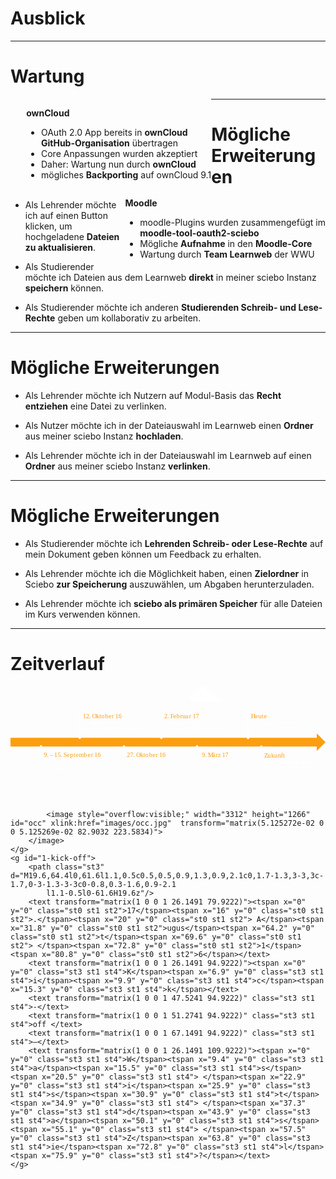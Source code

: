 <!-- .element: data-background-image="images/pixabay/photo-1210028.jpg" data-state="dim-background-light" -->
# Ausblick

---

# Wartung

<div style="text-align: left; float: left; padding-left:5%;">
  <p class="owncloud"><b>ownCloud</b></p>
  <ul>
    <li>OAuth 2.0 App bereits in <b>ownCloud <br> GitHub-Organisation</b> übertragen</li>
    <li>Core Anpassungen wurden akzeptiert</li>
		<li>Daher: Wartung nun durch <b>ownCloud</b></li>
		<li>mögliches <b>Backporting</b> auf ownCloud 9.1</li>
  </ul>
</div>

<div style="text-align: left; float: right;">
  <p class="moodle"><b>Moodle</b></p>
  <ul>
    <li>moodle-Plugins wurden zusammengefügt im <br> <b>moodle-tool-oauth2-sciebo</b></li>
    <li>Mögliche <b>Aufnahme</b> in den <b>Moodle-Core</b></li>
		<li>Wartung durch <b>Team Learnweb</b> der WWU</li>
  </ul>
</div>

---

# Mögliche Erweiterungen

* Als Lehrender möchte ich auf einen Button klicken, um hochgeladene **Dateien zu aktualisieren**.

* Als Studierender möchte ich Dateien aus dem Learnweb **direkt** in meiner sciebo Instanz **speichern** können.

* Als Studierender möchte ich anderen **Studierenden Schreib- und Lese-Rechte** geben um kollaborativ zu arbeiten.

---

# Mögliche Erweiterungen

* Als Lehrender möchte ich Nutzern auf Modul-Basis das **Recht entziehen** eine Datei zu verlinken.

* Als Nutzer möchte ich in der Dateiauswahl im Learnweb einen **Ordner** aus meiner sciebo Instanz **hochladen**.

* Als Lehrender möchte ich in der Dateiauswahl im Learnweb auf einen **Ordner** aus meiner sciebo Instanz **verlinken**.

---

# Mögliche Erweiterungen

* Als Studierender möchte ich **Lehrenden Schreib- oder Lese-Rechte** auf mein Dokument geben können um Feedback zu erhalten.

* Als Lehrender möchte ich die Möglichkeit haben, einen **Zielordner** in Sciebo **zur Speicherung** auszuwählen, um Abgaben herunterzuladen.

* Als Lehrender möchte ich **sciebo als primären Speicher** für alle Dateien im Kurs verwenden können.

---

<!-- .element: data-background-color="#20334d" -->
# Zeitverlauf

<svg version="1.1" xmlns="http://www.w3.org/2000/svg" xmlns:xlink="http://www.w3.org/1999/xlink" x="0px" y="0px" viewBox="0 0 789.1 288.5" xml:space="preserve">
	<style type="text/css">
		.st0{fill:#FD9E0F;}
		.st1{font-family:'SourceSansPro-Regular';}
		.st2{font-size:16px;}
		.st3{fill:#FFFFFF;}
		.st4{font-size:12px;}
	</style>
	<polygon id="zeitstrahl" class="st0" points="0,128.8 767.3,128.8 767.3,117.9 789.1,139.7 767.3,161.5 767.3,150.6 0,150.6 "/>
	<g id="8-zukunft" class="fragment" data-fragment-index="1">
		<text transform="matrix(1 0 0 1 635.4916 178.4447)"><tspan x="0" y="0" class="st0 st1 st2">Z</tspan><tspan x="8.5" y="0" class="st0 st1 st2">u</tspan><tspan x="17.3" y="0" class="st0 st1 st2">k</tspan><tspan x="25.2" y="0" class="st0 st1 st2">u</tspan><tspan x="33.9" y="0" class="st0 st1 st2">nft</tspan></text>
		<text transform="matrix(1 0 0 1 635.4916 193.4447)"><tspan x="0" y="0" class="st3 st1 st4">W</tspan><tspan x="9.4" y="0" class="st3 st1 st4">a</tspan><tspan x="15.5" y="0" class="st3 st1 st4">r</tspan><tspan x="19.6" y="0" class="st3 st1 st4">t</tspan><tspan x="23.6" y="0" class="st3 st1 st4">u</tspan><tspan x="30.1" y="0" class="st3 st1 st4">n</tspan><tspan x="36.8" y="0" class="st3 st1 st4">g </tspan><tspan x="45.2" y="0" class="st3 st1 st4">du</tspan><tspan x="58.3" y="0" class="st3 st1 st4">r</tspan><tspan x="62.4" y="0" class="st3 st1 st4">c</tspan><tspan x="67.9" y="0" class="st3 st1 st4">h</tspan><tspan x="74.4" y="0" class="st3 st1 st4"> </tspan></text>
		<text transform="matrix(1 0 0 1 712.2416 193.4447)"><tspan x="0" y="0" class="st3 st1 st4">ow</tspan><tspan x="15.1" y="0" class="st3 st1 st4">n</tspan><tspan x="21.7" y="0" class="st3 st1 st4">C</tspan><tspan x="28.5" y="0" class="st3 st1 st4">l</tspan><tspan x="31.5" y="0" class="st3 st1 st4">o</tspan><tspan x="38" y="0" class="st3 st1 st4">u</tspan><tspan x="44.5" y="0" class="st3 st1 st4">d</tspan></text>
		<text transform="matrix(1 0 0 1 635.4916 208.4447)" class="st3 st1 st4">u</text>
		<text transform="matrix(1 0 0 1 641.9916 208.4447)"><tspan x="0" y="0" class="st3 st1 st4">n</tspan><tspan x="6.6" y="0" class="st3 st1 st4">d</tspan><tspan x="13.3" y="0" class="st3 st1 st4"> </tspan><tspan x="15.6" y="0" class="st3 st1 st4">d</tspan><tspan x="22.3" y="0" class="st3 st1 st4">as</tspan><tspan x="33.4" y="0" class="st3 st1 st4"> </tspan></text>
		<text transform="matrix(1 0 0 1 677.7416 208.4447)"><tspan x="0" y="0" class="st3 st1 st4">L</tspan><tspan x="5.8" y="0" class="st3 st1 st4">e</tspan><tspan x="11.8" y="0" class="st3 st1 st4">a</tspan><tspan x="17.9" y="0" class="st3 st1 st4">r</tspan><tspan x="22" y="0" class="st3 st1 st4">n</tspan><tspan x="28.7" y="0" class="st3 st1 st4">w</tspan><tspan x="37.3" y="0" class="st3 st1 st4">e</tspan><tspan x="43.3" y="0" class="st3 st1 st4">b</tspan></text>
		<text transform="matrix(1 0 0 1 729.9916 208.4447)"><tspan x="0" y="0" class="st3 st1 st4">T</tspan><tspan x="6.4" y="0" class="st3 st1 st4">e</tspan><tspan x="12.4" y="0" class="st3 st1 st4">a</tspan><tspan x="18.5" y="0" class="st3 st1 st4">m</tspan></text>
		<path class="st3" d="M628.3,147.8c1.7,0,3,1.3,3,3c0,0.8-0.3,1.6-0.9,2.1l-1.1,0.5l0,61.5h-2l0-61.5l-1.1-0.5
			c-0.5-0.5-0.9-1.3-0.9-2.1C625.3,149.1,626.6,147.8,628.3,147.8z"/>
	</g>
	<g id="7-abschlusspraesentation">
		<path class="st3" d="M596.2,65.2l0,61.5l1.1,0.5c0.5,0.5,0.9,1.3,0.9,2.1c0,1.7-1.3,3-3,3c-1.7,0-3-1.3-3-3c0-0.8,0.3-1.6,0.9-2.1
			l1.1-0.5l0-61.5H596.2z"/>
		<text transform="matrix(1 0 0 1 602.4307 79.9222)"><tspan x="0" y="0" class="st0 st1 st2">H</tspan><tspan x="10.4" y="0" class="st0 st1 st2">e</tspan><tspan x="18.3" y="0" class="st0 st1 st2">u</tspan><tspan x="27" y="0" class="st0 st1 st2">t</tspan><tspan x="32.4" y="0" class="st0 st1 st2">e</tspan></text>
		<text transform="matrix(1 0 0 1 602.4307 94.9222)"><tspan x="0" y="0" class="st3 st1 st4">A</tspan><tspan x="6.5" y="0" class="st3 st1 st4">b</tspan><tspan x="13.1" y="0" class="st3 st1 st4">s</tspan><tspan x="18.1" y="0" class="st3 st1 st4">c</tspan><tspan x="23.6" y="0" class="st3 st1 st4">h</tspan><tspan x="30.1" y="0" class="st3 st1 st4">l</tspan><tspan x="33.1" y="0" class="st3 st1 st4">uss</tspan><tspan x="49.6" y="0" class="st3 st1 st4">pr</tspan><tspan x="60.4" y="0" class="st3 st1 st4">ä</tspan><tspan x="66.5" y="0" class="st3 st1 st4">s</tspan><tspan x="71.5" y="0" class="st3 st1 st4">e</tspan><tspan x="77.5" y="0" class="st3 st1 st4">n</tspan><tspan x="84.1" y="0" class="st3 st1 st4">t</tspan><tspan x="88.1" y="0" class="st3 st1 st4">a</tspan><tspan x="94.3" y="0" class="st3 st1 st4">t</tspan><tspan x="98.3" y="0" class="st3 st1 st4">i</tspan><tspan x="101.3" y="0" class="st3 st1 st4">on</tspan></text>
	</g>
	<g id="6-pull-request">
		<path class="st3" d="M467.3,147c1.7,0,3,1.3,3,3c0,0.8-0.3,1.6-0.9,2.1l-1.1,0.5l0,61.5h-2l0-61.5l-1.1-0.5
			c-0.5-0.5-0.9-1.3-0.9-2.1C464.3,148.4,465.7,147,467.3,147z"/>
		<text transform="matrix(1 0 0 1 479.3585 177.7174)" class="st0 st1 st2">9</text>
		<text transform="matrix(1 0 0 1 487.3585 177.7174)"><tspan x="0" y="0" class="st0 st1 st2">. </tspan><tspan x="7.2" y="0" class="st0 st1 st2">M</tspan><tspan x="18.8" y="0" class="st0 st1 st2">ä</tspan><tspan x="27" y="0" class="st0 st1 st2">rz</tspan><tspan x="39.3" y="0" class="st0 st1 st2"> </tspan><tspan x="42.5" y="0" class="st0 st1 st2">1</tspan><tspan x="50.5" y="0" class="st0 st1 st2">7</tspan></text>
		<text transform="matrix(1 0 0 1 479.3585 192.7174)"><tspan x="0" y="0" class="st3 st1 st4">A</tspan><tspan x="6.5" y="0" class="st3 st1 st4">nn</tspan><tspan x="19.7" y="0" class="st3 st1 st4">a</tspan><tspan x="25.8" y="0" class="st3 st1 st4">h</tspan><tspan x="32.4" y="0" class="st3 st1 st4">m</tspan><tspan x="42.3" y="0" class="st3 st1 st4">e</tspan><tspan x="48.3" y="0" class="st3 st1 st4"> </tspan><tspan x="50.7" y="0" class="st3 st1 st4">d</tspan><tspan x="57.3" y="0" class="st3 st1 st4">e</tspan><tspan x="63.3" y="0" class="st3 st1 st4">s</tspan><tspan x="68.3" y="0" class="st3 st1 st4"> </tspan><tspan x="70.7" y="0" class="st3 st1 st4">P</tspan><tspan x="77.6" y="0" class="st3 st1 st4">u</tspan><tspan x="84.1" y="0" class="st3 st1 st4">ll</tspan><tspan x="90.1" y="0" class="st3 st1 st4"> </tspan></text>
		<text transform="matrix(1 0 0 1 479.3585 207.7174)"><tspan x="0" y="0" class="st3 st1 st4">R</tspan><tspan x="6.9" y="0" class="st3 st1 st4">e</tspan><tspan x="12.9" y="0" class="st3 st1 st4">q</tspan><tspan x="19.5" y="0" class="st3 st1 st4">u</tspan><tspan x="26" y="0" class="st3 st1 st4">e</tspan><tspan x="32" y="0" class="st3 st1 st4">s</tspan><tspan x="37" y="0" class="st3 st1 st4">t</tspan><tspan x="41" y="0" class="st3 st1 st4">s</tspan></text>
	</g>
	<g id="5-oauth2-app">
		<path class="st3" d="M379,64.7l0,61.6l1.1,0.5c0.5,0.5,0.9,1.3,0.9,2.1c0,1.7-1.3,3-3,3c-1.7,0-3-1.3-3-3c0-0.8,0.3-1.6,0.9-2.1
			l1.1-0.5l0-61.6H379z"/>
		<text transform="matrix(1 0 0 1 385.1089 79.9222)" class="st0 st1 st2">2</text>
		<text transform="matrix(1 0 0 1 393.1089 79.9222)"><tspan x="0" y="0" class="st0 st1 st2">. </tspan><tspan x="7.2" y="0" class="st0 st1 st2">F</tspan><tspan x="15.1" y="0" class="st0 st1 st2">e</tspan><tspan x="23" y="0" class="st0 st1 st2">b</tspan><tspan x="31.9" y="0" class="st0 st1 st2">r</tspan><tspan x="37.4" y="0" class="st0 st1 st2">ua</tspan><tspan x="54.4" y="0" class="st0 st1 st2">r</tspan><tspan x="59.9" y="0" class="st0 st1 st2"> </tspan><tspan x="63.1" y="0" class="st0 st1 st2">1</tspan><tspan x="71.1" y="0" class="st0 st1 st2">7</tspan></text>
		<text transform="matrix(1 0 0 1 385.1089 94.9222)"><tspan x="0" y="0" class="st3 st1 st4">Ü</tspan><tspan x="7.6" y="0" class="st3 st1 st4">b</tspan><tspan x="14.3" y="0" class="st3 st1 st4">e</tspan><tspan x="20.3" y="0" class="st3 st1 st4">rg</tspan><tspan x="30.4" y="0" class="st3 st1 st4">a</tspan><tspan x="36.5" y="0" class="st3 st1 st4">n</tspan><tspan x="43.2" y="0" class="st3 st1 st4">g </tspan><tspan x="51.6" y="0" class="st3 st1 st4">d</tspan><tspan x="58.2" y="0" class="st3 st1 st4">e</tspan><tspan x="64.2" y="0" class="st3 st1 st4">r</tspan><tspan x="68.3" y="0" class="st3 st1 st4"> </tspan></text>
		<text transform="matrix(1 0 0 1 455.7339 94.9222)"><tspan x="0" y="0" class="st3 st1 st4">O</tspan><tspan x="7.9" y="0" class="st3 st1 st4">A</tspan><tspan x="14.4" y="0" class="st3 st1 st4">u</tspan><tspan x="20.9" y="0" class="st3 st1 st4">t</tspan><tspan x="24.9" y="0" class="st3 st1 st4">h</tspan></text>
		<text transform="matrix(1 0 0 1 489.4839 94.9222)"><tspan x="0" y="0" class="st3 st1 st4">2</tspan><tspan x="6" y="0" class="st3 st1 st4">.</tspan><tspan x="9" y="0" class="st3 st1 st4">0</tspan><tspan x="15" y="0" class="st3 st1 st4"> </tspan></text>
		<text transform="matrix(1 0 0 1 506.8589 94.9222)"><tspan x="0" y="0" class="st3 st1 st4">A</tspan><tspan x="6.5" y="0" class="st3 st1 st4">pp</tspan><tspan x="19.7" y="0" class="st3 st1 st4"> </tspan><tspan x="22.1" y="0" class="st3 st1 st4">i</tspan><tspan x="25.1" y="0" class="st3 st1 st4">n</tspan><tspan x="31.7" y="0" class="st3 st1 st4"> </tspan><tspan x="34.1" y="0" class="st3 st1 st4">d</tspan><tspan x="40.7" y="0" class="st3 st1 st4">i</tspan><tspan x="43.7" y="0" class="st3 st1 st4">e</tspan></text>
		<text transform="matrix(1 0 0 1 385.1089 109.9222)"><tspan x="0" y="0" class="st3 st1 st4">ow</tspan><tspan x="15.1" y="0" class="st3 st1 st4">n</tspan><tspan x="21.7" y="0" class="st3 st1 st4">C</tspan><tspan x="28.5" y="0" class="st3 st1 st4">l</tspan><tspan x="31.5" y="0" class="st3 st1 st4">o</tspan><tspan x="38" y="0" class="st3 st1 st4">u</tspan><tspan x="44.5" y="0" class="st3 st1 st4">d</tspan></text>
		<text transform="matrix(1 0 0 1 438.6089 109.9222)"><tspan x="0" y="0" class="st3 st1 st4">G</tspan><tspan x="7.4" y="0" class="st3 st1 st4">i</tspan><tspan x="10.4" y="0" class="st3 st1 st4">t</tspan><tspan x="14.4" y="0" class="st3 st1 st4">H</tspan><tspan x="22.1" y="0" class="st3 st1 st4">u</tspan><tspan x="28.6" y="0" class="st3 st1 st4">b</tspan></text>
		<text transform="matrix(1 0 0 1 476.2339 109.9222)"><tspan x="0" y="0" class="st3 st1 st4">O</tspan><tspan x="7.9" y="0" class="st3 st1 st4">rg</tspan><tspan x="18" y="0" class="st3 st1 st4">a</tspan><tspan x="24.2" y="0" class="st3 st1 st4">n</tspan><tspan x="30.8" y="0" class="st3 st1 st4">i</tspan><tspan x="33.8" y="0" class="st3 st1 st4">sa</tspan><tspan x="44.9" y="0" class="st3 st1 st4">t</tspan><tspan x="48.9" y="0" class="st3 st1 st4">i</tspan><tspan x="51.9" y="0" class="st3 st1 st4">on</tspan></text>
		<path id="owncloud-logo" class="st3" d="M483.3,0c-5.4,0-9.8,4.4-9.8,9.8c0,2.2,0.7,4.3,2,5.9c2.7-3.1,6.7-5.1,11.2-5.1
			c2.2,0,4.3,0.5,6.2,1.3c0.2-0.7,0.2-1.4,0.2-2.1C493.1,4.4,488.7,0,483.3,0L483.3,0z M470.5,4.5c-2.8,0-5.1,2.3-5.1,5.1
			c0,0.9,0.2,1.8,0.7,2.5c1.7-1,3.7-1.5,5.8-1.5c0.2,0,0.4,0,0.6,0c0-0.3,0-0.6,0-0.9c0-1.6,0.3-3.1,0.9-4.4
			C472.5,4.8,471.5,4.5,470.5,4.5L470.5,4.5z M494.7,8c-0.2,0-0.4,0-0.6,0c0.1,0.6,0.2,1.1,0.2,1.7c0,0.9-0.1,1.8-0.3,2.6
			c2.5,1.4,4.5,3.4,5.9,5.9c1.4-0.7,3-1.2,4.6-1.3C504,12,499.8,8,494.7,8L494.7,8z M486.7,11.7c-7.6,0-13.7,6.1-13.7,13.7
			c0,7.6,6.1,13.7,13.7,13.7c7.6,0,13.7-6.1,13.7-13.7C500.4,17.8,494.3,11.7,486.7,11.7 M471.8,11.7c-5.9,0-10.7,4.8-10.7,10.6
			c0,3.5,1.7,6.5,4.2,8.5c1.1-2.1,3.2-3.5,5.7-3.5c0.3,0,0.6,0,0.9,0.1c-0.1-0.7-0.1-1.3-0.1-2c0-3.3,1.1-6.3,2.9-8.8
			c-1.1-1.4-1.9-3-2.2-4.8C472.3,11.8,472.1,11.7,471.8,11.7L471.8,11.7z M505.2,18.1c-1.8,0-3.5,0.5-4.9,1.2
			c0.8,1.9,1.3,3.9,1.3,6.1c0,4.1-1.6,7.7-4.3,10.4c1.9,2.2,4.8,3.5,7.9,3.5c5.9,0,10.7-4.8,10.7-10.6
			C515.8,22.8,511.1,18.1,505.2,18.1L505.2,18.1z M460.1,19.5c-5.4,0-9.8,4.4-9.8,9.8s4.4,9.8,9.8,9.8c2.1,0,4-0.6,5.6-1.7
			c-0.7-1-1-2.2-1-3.5c0-0.7,0.1-1.3,0.3-1.9c-3-2.1-4.9-5.6-4.9-9.5c0-1,0.1-2,0.4-2.9C460.3,19.5,460.2,19.5,460.1,19.5L460.1,19.5
			z M517.8,27.9c-0.3,0-0.6,0-0.8,0.1c0,0.2,0,0.5,0,0.7c0,3.1-1.2,6-3.2,8.1c1,1.1,2.4,1.9,4.1,1.9c3,0,5.4-2.4,5.4-5.4
			C523.2,30.3,520.8,27.9,517.8,27.9L517.8,27.9z M471.1,28.5c-3,0-5.4,2.4-5.4,5.4c0,3,2.4,5.4,5.4,5.4c2.3,0,4.2-1.4,5-3.4
			c-1.9-1.9-3.3-4.4-3.9-7.2C471.9,28.5,471.5,28.5,471.1,28.5L471.1,28.5z M530.1,33v10.6h-5.6c-3.7,0-6.7,3-6.7,6.7
			c0,3.7,3,6.7,6.7,6.7h1.6h0.6c1.1,0,2.2-0.5,3-1.3c0.9-0.8,1.5-1.9,1.5-3.1c0-2.1,0-8.3,0-8.3v-0.3V33L530.1,33L530.1,33z
			 M478.6,37.8v14.7c0,2.5,2,4.5,4.5,4.5v-1.1c-1.9,0-3.4-1.5-3.4-3.4v-14C479.3,38.3,478.9,38,478.6,37.8 M467.4,39.1
			c-2,1.9-3.2,4.5-3.2,7.5c0,5.7,4.6,10.3,10.3,10.3v-1.1c-5.1,0-9.2-4.1-9.2-9.2c0-2.7,1.2-5.2,3.1-6.9
			C468.1,39.5,467.7,39.4,467.4,39.1L467.4,39.1z M454.3,43.5c-3.7,0-6.7,3-6.7,6.7v6.2h1.1v-6.2c0-3.1,2.5-5.6,5.6-5.6
			c3.1,0,5.6,2.5,5.6,5.6v6.2h1.1v-6.2C461,46.5,458,43.5,454.3,43.5z M491.7,43.6c-3.7,0-6.7,3-6.7,6.7c0,3.7,3,6.7,6.7,6.7
			c3.7,0,6.7-3,6.7-6.7C498.4,46.6,495.4,43.6,491.7,43.6 M417.3,43.6c-3.7,0-6.7,3-6.7,6.7c0,3.7,3,6.7,6.7,6.7c3.7,0,6.7-3,6.7-6.7
			C423.9,46.6,421,43.6,417.3,43.6 M427.3,44.1v8.3c0,2.5,2,4.5,4.5,4.5c1.7,0,3.2-0.9,3.9-2.3c0.8,1.4,2.2,2.3,3.9,2.3
			c2.5,0,4.5-2,4.5-4.5v-8.3H443v8.3c0,1.9-1.5,3.4-3.4,3.4c-1.9,0-3.4-1.5-3.4-3.4v-8.3h-1.1v8.3c0,1.9-1.5,3.4-3.4,3.4
			c-1.9,0-3.4-1.5-3.4-3.4v-8.3H427.3z M501.3,44.1v6.2c0,3.7,3,6.7,6.7,6.7c3.7,0,6.7-3,6.7-6.7v-6.2h-1.1v6.2
			c0,3.1-2.5,5.5-5.6,5.5c-3.1,0-5.6-2.5-5.6-5.5v-6.2H501.3L501.3,44.1z M491.7,44.7c3.1,0,5.6,2.5,5.6,5.6c0,3.1-2.5,5.6-5.6,5.6
			c-3.1,0-5.6-2.5-5.6-5.6C486.2,47.2,488.6,44.7,491.7,44.7 M524.5,44.7h5.6c0,0.7,0,5.8,0,7.7c0,0.9-0.5,1.7-1.2,2.4
			c-0.7,0.6-1.6,1-2.3,1h-2.2c-3.1,0-5.6-2.5-5.6-5.5C518.9,47.2,521.4,44.7,524.5,44.7L524.5,44.7z M417.3,44.7
			c3.1,0,5.6,2.5,5.6,5.5c0,3.1-2.5,5.5-5.6,5.5c-3.1,0-5.6-2.5-5.6-5.5C411.7,47.2,414.2,44.7,417.3,44.7"/>
	</g>
	<g id="4-beginn">
		<text transform="matrix(1 0 0 1 291.435 177.7174)"><tspan x="0" y="0" class="st0 st1 st2">27</tspan><tspan x="16" y="0" class="st0 st1 st2">.</tspan><tspan x="20" y="0" class="st0 st1 st2"> </tspan><tspan x="23.2" y="0" class="st0 st1 st2">O</tspan><tspan x="33.7" y="0" class="st0 st1 st2">k</tspan><tspan x="41.6" y="0" class="st0 st1 st2">to</tspan><tspan x="55.6" y="0" class="st0 st1 st2">b</tspan><tspan x="64.5" y="0" class="st0 st1 st2">e</tspan><tspan x="72.4" y="0" class="st0 st1 st2">r</tspan><tspan x="77.9" y="0" class="st0 st1 st2"> </tspan><tspan x="81.1" y="0" class="st0 st1 st2">1</tspan><tspan x="89.1" y="0" class="st0 st1 st2">6</tspan></text>
		<text transform="matrix(1 0 0 1 291.435 192.7174)"><tspan x="0" y="0" class="st3 st1 st4">B</tspan><tspan x="7" y="0" class="st3 st1 st4">e</tspan><tspan x="13" y="0" class="st3 st1 st4">g</tspan><tspan x="19" y="0" class="st3 st1 st4">i</tspan><tspan x="22" y="0" class="st3 st1 st4">nn</tspan><tspan x="35.3" y="0" class="st3 st1 st4"> </tspan><tspan x="37.6" y="0" class="st3 st1 st4">d</tspan><tspan x="44.3" y="0" class="st3 st1 st4">e</tspan><tspan x="50.3" y="0" class="st3 st1 st4">r </tspan><tspan x="56.8" y="0" class="st3 st1 st4">A</tspan><tspan x="63.3" y="0" class="st3 st1 st4">r</tspan><tspan x="67.4" y="0" class="st3 st1 st4">b</tspan><tspan x="74.1" y="0" class="st3 st1 st4">ei</tspan><tspan x="83.1" y="0" class="st3 st1 st4">t</tspan><tspan x="87.1" y="0" class="st3 st1 st4">sph</tspan><tspan x="105.2" y="0" class="st3 st1 st4">a</tspan><tspan x="111.3" y="0" class="st3 st1 st4">s</tspan><tspan x="116.3" y="0" class="st3 st1 st4">e</tspan></text>
		<path class="st3" d="M284.3,147.5c1.7,0,3,1.3,3,3c0,0.8-0.3,1.6-0.9,2.1l-1.1,0.5v61.5h-2v-61.5l-1.1-0.5
			c-0.5-0.5-0.9-1.3-0.9-2.1C281.3,148.9,282.7,147.5,284.3,147.5z"/>
	</g>
	<g id="3-seminarpraensentationen">
		<path class="st3" d="M174.7,64.4l0,61.6l1.1,0.5c0.5,0.5,0.9,1.3,0.9,2.1c0,1.7-1.3,3-3,3c-1.7,0-3-1.3-3-3c0-0.8,0.3-1.6,0.9-2.1
			l1.1-0.5l0-61.6H174.7z"/>
		<text transform="matrix(1 0 0 1 181.2204 79.9222)"><tspan x="0" y="0" class="st0 st1 st2">12</tspan><tspan x="16" y="0" class="st0 st1 st2">.</tspan><tspan x="20" y="0" class="st0 st1 st2"> </tspan><tspan x="23.2" y="0" class="st0 st1 st2">O</tspan><tspan x="33.7" y="0" class="st0 st1 st2">k</tspan><tspan x="41.6" y="0" class="st0 st1 st2">to</tspan><tspan x="55.6" y="0" class="st0 st1 st2">b</tspan><tspan x="64.5" y="0" class="st0 st1 st2">e</tspan><tspan x="72.4" y="0" class="st0 st1 st2">r</tspan><tspan x="77.9" y="0" class="st0 st1 st2"> </tspan><tspan x="81.1" y="0" class="st0 st1 st2">1</tspan><tspan x="89.1" y="0" class="st0 st1 st2">6</tspan></text>
		<text transform="matrix(1 0 0 1 181.2204 94.9222)"><tspan x="0" y="0" class="st3 st1 st4">S</tspan><tspan x="6.4" y="0" class="st3 st1 st4">emi</tspan><tspan x="25.4" y="0" class="st3 st1 st4">n</tspan><tspan x="32" y="0" class="st3 st1 st4">a</tspan><tspan x="38.1" y="0" class="st3 st1 st4">r</tspan><tspan x="42.3" y="0" class="st3 st1 st4">p</tspan><tspan x="48.9" y="0" class="st3 st1 st4">r</tspan><tspan x="53" y="0" class="st3 st1 st4">ä</tspan><tspan x="59.1" y="0" class="st3 st1 st4">s</tspan><tspan x="64.2" y="0" class="st3 st1 st4">e</tspan><tspan x="70.2" y="0" class="st3 st1 st4">n</tspan><tspan x="76.8" y="0" class="st3 st1 st4">t</tspan><tspan x="80.8" y="0" class="st3 st1 st4">a</tspan><tspan x="86.9" y="0" class="st3 st1 st4">t</tspan><tspan x="90.9" y="0" class="st3 st1 st4">i</tspan><tspan x="93.9" y="0" class="st3 st1 st4">o</tspan><tspan x="100.4" y="0" class="st3 st1 st4">n</tspan><tspan x="107.1" y="0" class="st3 st1 st4">e</tspan><tspan x="113" y="0" class="st3 st1 st4">n</tspan><tspan x="119.7" y="0" class="st3 st1 st4"> </tspan></text>
		<text transform="matrix(1 0 0 1 303.2204 94.9222)" class="st3 st1 st4">–</text>
		<text transform="matrix(1 0 0 1 181.2204 109.9222)"><tspan x="0" y="0" class="st3 st1 st4">G</tspan><tspan x="7.4" y="0" class="st3 st1 st4">r</tspan><tspan x="11.5" y="0" class="st3 st1 st4">u</tspan><tspan x="18" y="0" class="st3 st1 st4">n</tspan><tspan x="24.6" y="0" class="st3 st1 st4">d</tspan><tspan x="31.2" y="0" class="st3 st1 st4">l</tspan><tspan x="34.2" y="0" class="st3 st1 st4">e</tspan><tspan x="40.2" y="0" class="st3 st1 st4">g</tspan><tspan x="46.2" y="0" class="st3 st1 st4">e</tspan><tspan x="52.2" y="0" class="st3 st1 st4">n</tspan><tspan x="58.8" y="0" class="st3 st1 st4">d</tspan><tspan x="65.4" y="0" class="st3 st1 st4">e</tspan><tspan x="71.4" y="0" class="st3 st1 st4"> </tspan><tspan x="73.8" y="0" class="st3 st1 st4">E</tspan><tspan x="80.1" y="0" class="st3 st1 st4">n</tspan><tspan x="86.7" y="0" class="st3 st1 st4">t</tspan><tspan x="90.7" y="0" class="st3 st1 st4">s</tspan><tspan x="95.7" y="0" class="st3 st1 st4">c</tspan><tspan x="101.2" y="0" class="st3 st1 st4">h</tspan><tspan x="107.7" y="0" class="st3 st1 st4">ei</tspan><tspan x="116.7" y="0" class="st3 st1 st4">d</tspan><tspan x="123.3" y="0" class="st3 st1 st4">u</tspan><tspan x="129.8" y="0" class="st3 st1 st4">n</tspan><tspan x="136.4" y="0" class="st3 st1 st4">g</tspan><tspan x="142.4" y="0" class="st3 st1 st4">e</tspan><tspan x="148.4" y="0" class="st3 st1 st4">n</tspan></text>
	</g>
	<g id="2-occ">
		<text transform="matrix(1 0 0 1 83.5069 177.7174)"><tspan x="0" y="0" class="st0 st1 st2">9</tspan><tspan x="8" y="0" class="st0 st1 st2">. </tspan></text>
		<text transform="matrix(1 0 0 1 98.7569 177.7174)" class="st0 st1 st2">–</text>
		<text transform="matrix(1 0 0 1 109.6319 177.7174)"><tspan x="0" y="0" class="st0 st1 st2">15</tspan><tspan x="16" y="0" class="st0 st1 st2">.</tspan><tspan x="20" y="0" class="st0 st1 st2"> </tspan><tspan x="23.2" y="0" class="st0 st1 st2">S</tspan><tspan x="31.7" y="0" class="st0 st1 st2">e</tspan><tspan x="39.6" y="0" class="st0 st1 st2">p</tspan><tspan x="48.5" y="0" class="st0 st1 st2">t</tspan><tspan x="53.8" y="0" class="st0 st1 st2">e</tspan><tspan x="61.7" y="0" class="st0 st1 st2">mb</tspan><tspan x="83.9" y="0" class="st0 st1 st2">e</tspan><tspan x="91.8" y="0" class="st0 st1 st2">r</tspan><tspan x="97.3" y="0" class="st0 st1 st2"> </tspan><tspan x="100.5" y="0" class="st0 st1 st2">1</tspan><tspan x="108.5" y="0" class="st0 st1 st2">6</tspan></text>
		<text transform="matrix(1 0 0 1 83.5069 192.7174)"><tspan x="0" y="0" class="st3 st1 st4">o</tspan><tspan x="6.5" y="0" class="st3 st1 st4">C</tspan><tspan x="13.3" y="0" class="st3 st1 st4">C</tspan></text>
		<text transform="matrix(1 0 0 1 105.8819 192.7174)"><tspan x="0" y="0" class="st3 st1 st4">16</tspan><tspan x="12" y="0" class="st3 st1 st4"> </tspan></text>
		<text transform="matrix(1 0 0 1 120.2569 192.7174)" class="st3 st1 st4">–</text>
		<text transform="matrix(1 0 0 1 83.5069 207.7174)"><tspan x="0" y="0" class="st3 st1 st4">s</tspan><tspan x="5" y="0" class="st3 st1 st4">c</tspan><tspan x="10.5" y="0" class="st3 st1 st4">ie</tspan><tspan x="19.5" y="0" class="st3 st1 st4">b</tspan><tspan x="26.1" y="0" class="st3 st1 st4">o</tspan><tspan x="32.6" y="0" class="st3 st1 st4">@</tspan><tspan x="42.7" y="0" class="st3 st1 st4">L</tspan><tspan x="48.5" y="0" class="st3 st1 st4">e</tspan><tspan x="54.5" y="0" class="st3 st1 st4">a</tspan><tspan x="60.6" y="0" class="st3 st1 st4">r</tspan><tspan x="64.7" y="0" class="st3 st1 st4">n</tspan><tspan x="71.3" y="0" class="st3 st1 st4">w</tspan><tspan x="80" y="0" class="st3 st1 st4">e</tspan><tspan x="85.9" y="0" class="st3 st1 st4">b</tspan></text>
		<text transform="matrix(1 0 0 1 178.5068 207.7174)"><tspan x="0" y="0" class="st3 st1 st4">s</tspan><tspan x="5" y="0" class="st3 st1 st4">t</tspan><tspan x="9" y="0" class="st3 st1 st4">e</tspan><tspan x="15" y="0" class="st3 st1 st4">ll</tspan><tspan x="21" y="0" class="st3 st1 st4">t </tspan><tspan x="27.4" y="0" class="st3 st1 st4">s</tspan><tspan x="32.4" y="0" class="st3 st1 st4">i</tspan><tspan x="35.4" y="0" class="st3 st1 st4">c</tspan><tspan x="40.9" y="0" class="st3 st1 st4">h</tspan><tspan x="47.4" y="0" class="st3 st1 st4"> </tspan><tspan x="49.8" y="0" class="st3 st1 st4">v</tspan><tspan x="55.4" y="0" class="st3 st1 st4">or</tspan></text>
		<path class="st3" d="M76.2,147.2c1.7,0,3,1.3,3,3c0,0.8-0.3,1.6-0.9,2.1l-1.1,0.5v61.5h-2v-61.5l-1.1-0.5c-0.5-0.5-0.9-1.3-0.9-2.1
			C73.2,148.6,74.5,147.2,76.2,147.2z"/>

			<image style="overflow:visible;" width="3312" height="1266" id="occ" xlink:href="images/occ.jpg"  transform="matrix(5.125272e-02 0 0 5.125269e-02 82.9032 223.5834)">
		</image>
	</g>
	<g id="1-kick-off">
		<path class="st3" d="M19.6,64.4l0,61.6l1.1,0.5c0.5,0.5,0.9,1.3,0.9,2.1c0,1.7-1.3,3-3,3c-1.7,0-3-1.3-3-3c0-0.8,0.3-1.6,0.9-2.1
			l1.1-0.5l0-61.6H19.6z"/>
		<text transform="matrix(1 0 0 1 26.1491 79.9222)"><tspan x="0" y="0" class="st0 st1 st2">17</tspan><tspan x="16" y="0" class="st0 st1 st2">.</tspan><tspan x="20" y="0" class="st0 st1 st2"> A</tspan><tspan x="31.8" y="0" class="st0 st1 st2">ugus</tspan><tspan x="64.2" y="0" class="st0 st1 st2">t</tspan><tspan x="69.6" y="0" class="st0 st1 st2"> </tspan><tspan x="72.8" y="0" class="st0 st1 st2">1</tspan><tspan x="80.8" y="0" class="st0 st1 st2">6</tspan></text>
		<text transform="matrix(1 0 0 1 26.1491 94.9222)"><tspan x="0" y="0" class="st3 st1 st4">K</tspan><tspan x="6.9" y="0" class="st3 st1 st4">i</tspan><tspan x="9.9" y="0" class="st3 st1 st4">c</tspan><tspan x="15.3" y="0" class="st3 st1 st4">k</tspan></text>
		<text transform="matrix(1 0 0 1 47.5241 94.9222)" class="st3 st1 st4">-</text>
		<text transform="matrix(1 0 0 1 51.2741 94.9222)" class="st3 st1 st4">off </text>
		<text transform="matrix(1 0 0 1 67.1491 94.9222)" class="st3 st1 st4">–</text>
		<text transform="matrix(1 0 0 1 26.1491 109.9222)"><tspan x="0" y="0" class="st3 st1 st4">W</tspan><tspan x="9.4" y="0" class="st3 st1 st4">a</tspan><tspan x="15.5" y="0" class="st3 st1 st4">s</tspan><tspan x="20.5" y="0" class="st3 st1 st4"> </tspan><tspan x="22.9" y="0" class="st3 st1 st4">i</tspan><tspan x="25.9" y="0" class="st3 st1 st4">s</tspan><tspan x="30.9" y="0" class="st3 st1 st4">t</tspan><tspan x="34.9" y="0" class="st3 st1 st4"> </tspan><tspan x="37.3" y="0" class="st3 st1 st4">d</tspan><tspan x="43.9" y="0" class="st3 st1 st4">a</tspan><tspan x="50.1" y="0" class="st3 st1 st4">s</tspan><tspan x="55.1" y="0" class="st3 st1 st4"> </tspan><tspan x="57.5" y="0" class="st3 st1 st4">Z</tspan><tspan x="63.8" y="0" class="st3 st1 st4">ie</tspan><tspan x="72.8" y="0" class="st3 st1 st4">l</tspan><tspan x="75.9" y="0" class="st3 st1 st4">?</tspan></text>
	</g>
</svg>
